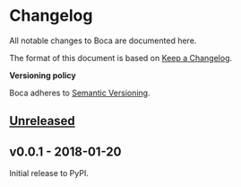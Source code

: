 # Changelog

All notable changes to Boca are documented here.

The format of this document is based on [Keep a Changelog](https://keepachangelog.com).

**Versioning policy**

Boca adheres to [Semantic Versioning](https://semver.org).

## [Unreleased]

## v0.0.1 - 2018-01-20

Initial release to PyPI.

[Unreleased]: https://github.com/bocadilloproject/boca/compare/v0.0.1...HEAD
